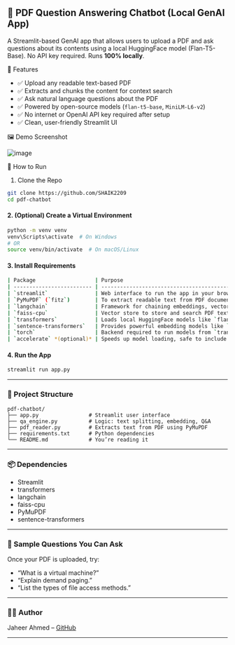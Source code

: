 



## 📘 PDF Question Answering Chatbot (Local GenAI App)

A Streamlit-based GenAI app that allows users to upload a PDF and ask questions about its contents using a local HuggingFace model (Flan-T5-Base).
No API key required. Runs **100% locally**.


🧠 Features

* ✅ Upload any readable text-based PDF
* ✅ Extracts and chunks the content for context search
* ✅ Ask natural language questions about the PDF
* ✅ Powered by open-source models (`flan-t5-base`, `MiniLM-L6-v2`)
* ✅ No internet or OpenAI API key required after setup
* ✅ Clean, user-friendly Streamlit UI



🖼️ Demo Screenshot

![image](https://github.com/user-attachments/assets/3741f3af-7b8f-4886-bb22-c3bb4966a498)




🚀 How to Run

 1. Clone the Repo

```bash
git clone https://github.com/SHAIK2209
cd pdf-chatbot
```

#### 2. (Optional) Create a Virtual Environment

```bash
python -m venv venv
venv\Scripts\activate  # On Windows
# OR
source venv/bin/activate  # On macOS/Linux
```

#### 3. Install Requirements

```bash
| Package                   | Purpose                                                               |
| ------------------------- | --------------------------------------------------------------------- |
| `streamlit`               | Web interface to run the app in your browser                          |
| `PyMuPDF` (`fitz`)        | To extract readable text from PDF documents                           |
| `langchain`               | Framework for chaining embeddings, vector search, and language models |
| `faiss-cpu`               | Vector store to store and search PDF text chunks efficiently          |
| `transformers`            | Loads local HuggingFace models like `flan-t5-base`                    |
| `sentence-transformers`   | Provides powerful embedding models like `MiniLM-L6-v2` for similarity |
| `torch`                   | Backend required to run models from `transformers`                    |
| `accelerate` *(optional)* | Speeds up model loading, safe to include                              |

```

#### 4. Run the App

```bash
streamlit run app.py
```

---

### 📂 Project Structure

```
pdf-chatbot/
├── app.py                # Streamlit user interface
├── qa_engine.py          # Logic: text splitting, embedding, Q&A
├── pdf_reader.py         # Extracts text from PDF using PyMuPDF
├── requirements.txt      # Python dependencies
└── README.md             # You’re reading it
```

---

### 📦 Dependencies

* Streamlit
* transformers
* langchain
* faiss-cpu
* PyMuPDF
* sentence-transformers

---

### 📄 Sample Questions You Can Ask

Once your PDF is uploaded, try:

* “What is a virtual machine?”
* “Explain demand paging.”
* “List the types of file access methods.”

---

### 👨‍💻 Author

Jaheer Ahmed – [GitHub](https://github.com/SHAIK2209)

---

